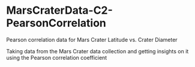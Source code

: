 # MarsCraterData-C2-PearsonCorrelation
Pearson correlation data for Mars Crater Latitude vs. Crater Diameter

Taking data from the Mars Crater data collection and getting insights on it using the Pearson correlation coefficient
